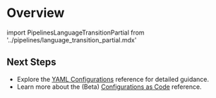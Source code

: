 # Overview

import PipelinesLanguageTransitionPartial from '../pipelines/language_transition_partial.mdx'

<PipelinesLanguageTransitionPartial />

## Next Steps

- Explore the [YAML Configurations](/2.0/reference/accountfactory/configurations) reference for detailed guidance.
- Learn more about the (Beta) [Configurations as Code](/2.0/reference/accountfactory/configurations-as-code) reference.
